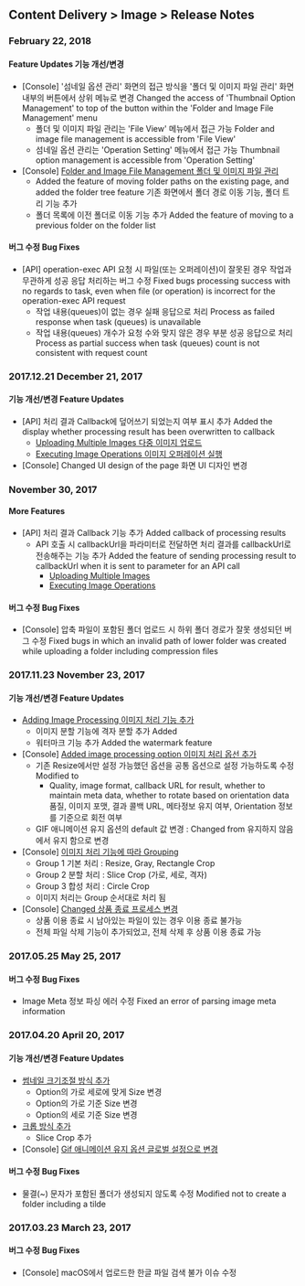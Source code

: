 ## Content Delivery > Image > Release Notes

### February 22, 2018
#### Feature Updates 기능 개선/변경
* [Console] '섬네일 옵션 관리' 화면의 접근 방식을 '폴더 및 이미지 파일 관리' 화면 내부의 버튼에서 상위 메뉴로 변경 Changed the access of 'Thumbnail Option Management' to top of the button within the 'Folder and Image File Management' menu 
	* 폴더 및 이미지 파일 관리는 'File View' 메뉴에서 접근 가능 Folder and image file management is accessible from 'File View'
	* 섬네일 옵션 관리는 'Operation Setting' 메뉴에서 접근 가능 Thumbnail option management is accessible from 'Operation Setting'
* [Console] [Folder and Image File Management 폴더 및 이미지 파일 관리](./console-guide/#_1)
	* Added the feature of moving folder paths on the existing page, and added the folder tree feature 기존 화면에서 폴더 경로 이동 기능, 폴더 트리 기능 추가
	* 폴더 목록에 이전 폴더로 이동 기능 추가 Added the feature of moving to a previous folder on the folder list

#### 버그 수정 Bug Fixes 
* [API] operation-exec API 요청 시 파일(또는 오퍼레이션)이 잘못된 경우 작업과 무관하게 성공 응답 처리하는 버그 수정 Fixed bugs processing success with no regards to task, even when file (or operation) is incorrect for the operation-exec API request 
	* 작업 내용(queues)이 없는 경우 실패 응답으로 처리 Process as failed response when task (queues) is unavailable 
	* 작업 내용(queues) 개수가 요청 수와 맞지 않은 경우 부분 성공 응답으로 처리 Process as partial success when task (queues) count is not consistent with request count 

### 2017.12.21 December 21, 2017 
#### 기능 개선/변경 Feature Updates
* [API] 처리 결과 Callback에 덮어쓰기 되었는지 여부 표시 추가 Added the display whether processing result has been overwritten to callback 
	* [Uploading Multiple Images 다중 이미지 업로드](./api-guide/#_16)
	* [Executing Image Operations 이미지 오퍼레이션 실행](./api-guide/#_37)
* [Console] Changed UI design of the page 화면 UI 디자인 변경

### November 30, 2017
#### More Features 
* [API] 처리 결과 Callback 기능 추가 Added callback of processing results 
	* API 호출 시 callbackUrl을 파라미터로 전달하면 처리 결과를 callbackUrl로 전송해주는 기능 추가 Added the feature of sending processing result to callbackUrl when it is sent to parameter for an API call
		* [Uploading Multiple Images](./api-guide/#_16)
		* [Executing Image Operations](./api-guide/#_37)

#### 버그 수정 Bug Fixes 
 * [Console] 압축 파일이 포함된 폴더 업로드 시 하위 폴더 경로가 잘못 생성되던 버그 수정 Fixed bugs in which an invalid path of lower folder was created while uploading a folder including compression files 

### 2017.11.23 November 23, 2017
#### 기능 개선/변경 Feature Updates 
* [Adding Image Processing 이미지 처리 기능 추가](./api-guide/#_25)
	* 이미지 분할 기능에 격자 분할 추가 Added 
	* 워터마크 기능 추가 Added the watermark feature
* [Console] [Added image processing option 이미지 처리 옵선 추가](./console-guide/#_10)
	* 기존 Resize에서만 설정 가능했던 옵션을 공통 옵션으로 설정 가능하도록 수정 Modified to 
		* Quality, image format, callback URL for result, whether to maintain meta data, whether to rotate based on orientation data  품질, 이미지 포맷, 결과 콜백 URL, 메타정보 유지 여부, Orientation 정보를 기준으로 회전 여부
	* GIF 애니메이션 유지 옵션의 default 값 변경 : Changed from 유지하지 않음에서 유지 함으로 변경
* [Console] [이미지 처리 기능에 따라 Grouping](./console-guide/#_10)
	* Group 1 기본 처리 : Resize, Gray, Rectangle Crop
	* Group 2 분할 처리 : Slice Crop (가로, 세로, 격자)
	* Group 3 합성 처리 : Circle Crop
	* 이미지 처리는 Group 순서대로 처리 됨
* [Console] [Changed 상품 종료 프로세스 변경](./console-guide/#_8)
	* 상품 이용 종료 시 남아있는 파일이 있는 경우 이용 종료 불가능
	* 전체 파일 삭제 기능이 추가되었고, 전체 삭제 후 상품 이용 종료 가능

### 2017.05.25 May 25, 2017
#### 버그 수정 Bug Fixes
* Image Meta 정보 파싱 에러 수정 Fixed an error of parsing image meta information 

### 2017.04.20 April 20, 2017 
#### 기능 개선/변경 Feature Updates 
* [썸네일 크기조절 방식 추가](./console-guide/#_10) 
    * Option의 가로 세로에 맞게 Size 변경
    * Option의 가로 기준 Size 변경
    * Option의 세로 기준 Size 변경
* [크롭 방식 추가](./console-guide/#_10)
    * Slice Crop 추가
* [Console] [Gif 애니메이션 유지 옵션 글로벌 설정으로 변경](./console-guide/#_10)

#### 버그 수정 Bug Fixes 
* 물결(~) 문자가 포함된 폴더가 생성되지 않도록 수정 Modified not to create a folder including a tilde

### 2017.03.23 March 23, 2017
#### 버그 수정 Bug Fixes
* [Console] macOS에서 업로드한 한글 파일 검색 불가 이슈 수정 
